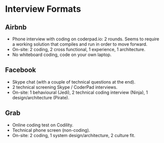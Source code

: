 Interview Formats
==

## Airbnb

- Phone interview with coding on coderpad.io: 2 rounds. Seems to require a working solution that compiles and run in order to move forward.
- On-site: 2 coding, 2 cross functional, 1 experience, 1 architecture.
- No whiteboard coding, code on your own laptop.

## Facebook

- Skype chat (with a couple of technical questions at the end).
- 2 technical screening Skype / CoderPad interviews.
- On-site: 1 behavioural (Jedi), 2 technical coding interview (Ninja), 1 design/architecture (Pirate).

## Grab

- Online coding test on Codility.
- Technical phone screen (non-coding).
- On-site: 2 coding, 1 system design/architecture, 2 culture fit.
